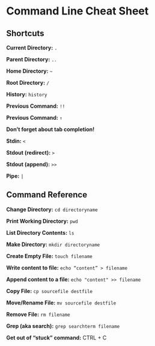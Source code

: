 # Command Line Cheat Sheet

## Shortcuts

**Current Directory:** `.`

**Parent Directory:** `..`

**Home Directory:** `~`

**Root Directory:** `/`

**History:** `history`

**Previous Command:** `!!`

**Previous Command:** `↑`

**Don’t forget about tab completion!**

**Stdin:** `<`

**Stdout \(redirect\):** `>`

**Stdout \(append\):** `>>`

**Pipe:** `|`

## Command Reference

**Change Directory:** `cd directoryname`

**Print Working Directory:** `pwd`

**List Directory Contents:** `ls`

**Make Directory:** `mkdir directoryname`

**Create Empty File:** `touch filename`

**Write content to file:** `echo “content” > filename`

**Append content to a file:** `echo "content" >> filename`

**Copy File:** `cp sourcefile destfile`

**Move/Rename File:** `mv sourcefile destfile`

**Remove File:** `rm filename`

**Grep \(aka search\):** `grep searchterm filename`

**Get out of “stuck” command:**  CTRL + C

